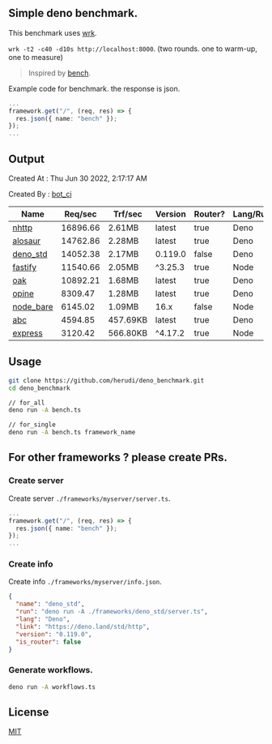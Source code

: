 ## Simple deno benchmark.
This benchmark uses [wrk](https://github.com/wg/wrk).

`wrk -t2 -c40 -d10s http://localhost:8000`. (two rounds. one to warm-up, one to measure)

> Inspired by [bench](https://github.com/denosaurs/bench).

Example code for benchmark. the response is json.
```ts
...
framework.get("/", (req, res) => {
  res.json({ name: "bench" });
});
...
```

## Output
Created At : Thu Jun 30 2022, 2:17:17 AM

Created By : [bot_ci](https://github.com/herudi/deno_benchmarks/commits?author=github-actions%5Bbot%5D)

|Name|Req/sec|Trf/sec|Version|Router?|Lang/Runtime|
|----|----|----|----|----|----|
|[nhttp](https://github.com/nhttp/nhttp)|16896.66|2.61MB|latest|true|Deno|
|[alosaur](https://github.com/alosaur/alosaur)|14762.86|2.28MB|latest|true|Deno|
|[deno_std](https://deno.land/std/http)|14052.38|2.17MB|0.119.0|false|Deno|
|[fastify](https://github.com/fastify/fastify)|11540.66|2.05MB|^3.25.3|true|Node|
|[oak](https://github.com/oakserver/oak)|10892.21|1.68MB|latest|true|Deno|
|[opine](https://github.com/cmorten/opine)|8309.47|1.28MB|latest|true|Deno|
|[node_bare](https://nodejs.org)|6145.02|1.09MB|16.x|false|Node|
|[abc](https://deno.land/x/abc)|4594.85|457.69KB|latest|true|Deno|
|[express](https://github.com/expressjs/express)|3120.42|566.80KB|^4.17.2|true|Node|


## Usage
```bash
git clone https://github.com/herudi/deno_benchmark.git
cd deno_benchmark

// for_all
deno run -A bench.ts

// for_single
deno run -A bench.ts framework_name
```
## For other frameworks ? please create PRs.
### Create server
Create server `./frameworks/myserver/server.ts`.
```ts
...
framework.get("/", (req, res) => {
  res.json({ name: "bench" });
});
...
```
### Create info
Create info `./frameworks/myserver/info.json`.
```json
{
  "name": "deno_std",
  "run": "deno run -A ./frameworks/deno_std/server.ts",
  "lang": "Deno",
  "link": "https://deno.land/std/http",
  "version": "0.119.0",
  "is_router": false
}
```
### Generate workflows.
```bash
deno run -A workflows.ts
```
## License

[MIT](LICENSE)

